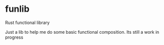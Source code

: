 # funlib
Rust functional library

Just a lib to help me do some basic functional composition.
Its still a work in progress
